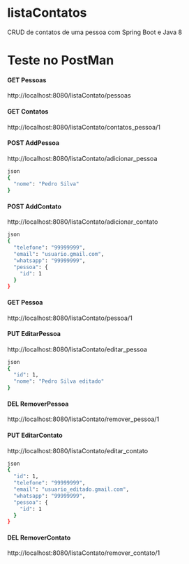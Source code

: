 # listaContatos
CRUD de contatos de uma pessoa com Spring Boot e Java 8

# Teste no PostMan

#### GET Pessoas

http://localhost:8080/listaContato/pessoas

#### GET Contatos

http://localhost:8080/listaContato/contatos_pessoa/1

#### POST AddPessoa
http://localhost:8080/listaContato/adicionar_pessoa

```sh
json
{
  "nome": "Pedro Silva"
}
```

#### POST AddContato
http://localhost:8080/listaContato/adicionar_contato

```sh
json
{
  "telefone": "99999999",
  "email": "usuario.gmail.com",
  "whatsapp": "99999999",
  "pessoa": {
    "id": 1
  }
}
```

#### GET Pessoa

http://localhost:8080/listaContato/pessoa/1

#### PUT EditarPessoa

http://localhost:8080/listaContato/editar_pessoa

```sh
json
{
  "id": 1,
  "nome": "Pedro Silva editado"
}
```

#### DEL RemoverPessoa

http://localhost:8080/listaContato/remover_pessoa/1

#### PUT EditarContato

http://localhost:8080/listaContato/editar_contato

```sh
json
{
  "id": 1,
  "telefone": "99999999",
  "email": "usuario_editado.gmail.com",
  "whatsapp": "99999999",
  "pessoa": {
    "id": 1
  }
}
```

#### DEL RemoverContato

http://localhost:8080/listaContato/remover_contato/1
